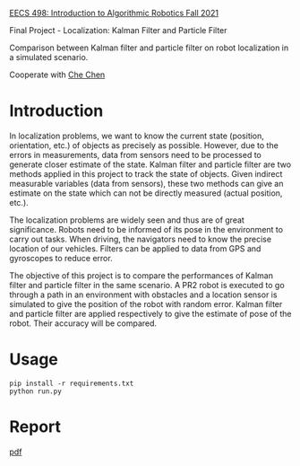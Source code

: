 [EECS 498: Introduction to Algorithmic Robotics Fall 2021](https://web.eecs.umich.edu/~dmitryb/courses/fall2021iar/index.html)

Final Project - Localization: Kalman Filter and Particle Filter

Comparison between Kalman filter and particle filter on robot localization in a simulated scenario.

Cooperate with [Che Chen](https://github.com/TomCC7)

# Introduction

In localization problems, we want to know the current state (position, orientation, etc.) of objects
as precisely as possible. However, due to the errors in measurements, data from sensors need to be
processed to generate closer estimate of the state. Kalman filter and particle filter are two methods
applied in this project to track the state of objects. Given indirect measurable variables (data from
sensors), these two methods can give an estimate on the state which can not be directly measured
(actual position, etc.).

The localization problems are widely seen and thus are of great significance. Robots need to be
informed of its pose in the environment to carry out tasks. When driving, the navigators need to
know the precise location of our vehicles. Filters can be applied to data from GPS and gyroscopes
to reduce error.

The objective of this project is to compare the performances of Kalman filter and particle filter
in the same scenario. A PR2 robot is executed to go through a path in an environment with
obstacles and a location sensor is simulated to give the position of the robot with random error.
Kalman filter and particle filter are applied respectively to give the estimate of pose of the robot.
Their accuracy will be compared.

# Usage

```shell
pip install -r requirements.txt
python run.py
```

# Report
[pdf](https://github.com/WanHanxi/EECS498-Algo.Robotics-Project/blob/main/Report/main.pdf)
